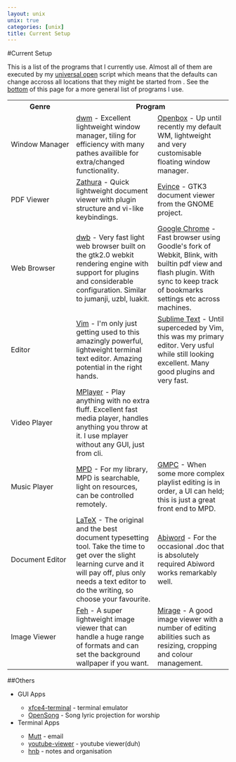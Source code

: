 ```yaml
---
layout: unix
unix: true
categories: [unix]
title: Current Setup
---
```

#Current Setup

This is a list of the programs that I currently use. Almost all of
them are executed by my [universal open](scripts/universalopen.html) script which means that the defaults can change accross all
locations that they might be started from
.
See the [bottom](#bottom) of this page for a more general
list of programs I use.

<table>
	<tr>
		<th>Genre</th>
		<th colspan="2">Program</th>
	</tr>
	<tr>
		<td>Window&nbsp;Manager</td>
		<td><a href="http://dwm.suckless.org">dwm</a> - Excellent
				lightweight window manager, tiling for efficiency with many
		pathes availible for extra/changed functionality.</td>
		<td> <a href="http://openbox.org">Openbox</a> - Up until recently my
				default WM, lightweight and very customisable floating window
		manager.</td>
	</tr>
	<tr>
		<td>PDF Viewer</td>
		<td><a href="http://pwmt.org/projects/zathura">Zathura</a> - Quick
				lightweight document viewer with plugin structure and vi-like
		keybindings.</td>
		<td><a href="http://projects.gnome.org/evince">Evince</a> - GTK3
				document viewer from the GNOME project.</td>
	</tr>
	<tr>
		<td>Web Browser</td>
		<td><a href="http://portix.bitbucket.org/dwb/">dwb</a> - Very
				fast light web browser built on the gtk2.0 webkit rendering
		engine with support for plugins and considerable configuration.
		Similar to jumanji, uzbl, luakit.</td>
		<td><a href="http://google.com/chrome">Google Chrome</a> - Fast
				browser using Goodle's fork of Webkit, Blink, with builtin pdf
		view and flash plugin. With sync to keep track of bookmarks settings
		etc across machines.</td>
	</tr>
	<tr>
		<td>Editor</td>
		<td><a href="http://vim.org">Vim</a> - I'm only just getting used to
				this amazingly powerful, lightweight terminal text editor.
		Amazing potential in the right hands.</td>
		<td><a href="http://sublimetext.com">Sublime Text</a> - Until
				superceded by Vim, this was my primary editor. Very usful while
		still looking excellent. Many good plugins and very fast.</td>
	</tr>
	<tr>
		<td>Video Player</td>
		<td><a href="http://mplayerhq.hu">MPlayer</a> - Play anything with
				no extra fluff. Excellent fast media player, handles anything
		you throw at it. I use mplayer without any GUI, just from cli.</td>
		<td></td>
	</tr>
	<tr>
		<td>Music Player</td>
		<td><a href="mpd.wikia.com">MPD</a> - For my library, MPD is
				searchable, light on resources, can be controlled remotely.</td>
		<td><a href="gmpc.wikia.com">GMPC</a> - When some more complex
				playlist editing is in order, a UI can held; this is just a
		great front end to MPD.</td>
	</tr>
	<tr>
		<td>Document Editor</td>
		<td><a href="http://latex-project.org">LaTeX</a> - The original and
				the best document typesetting tool. Take the time to get over
		the slight learning curve and it will pay off, plus only needs a
		text editor to do the writing, so choose your favourite.</td>
		<td><a href="http://abisource.com">Abiword</a> - For the occasional
				.doc that is absolutely required Abiword works remarkably
		well.</td>
	</tr>
	<tr>
		<td>Image Viewer</td>
		<td><a href="http://feh.finalrewind.org">Feh</a> - A super
				lightweight image viewer that can handle a huge range of formats
		and can set the background wallpaper if you want.</td>
		<td><a href="http://mirageiv.berlios.de">Mirage</a> - A good image
				viewer with a number of editing abilities such as resizing,
		cropping and colour management.</td>
	</tr>
</table>


##Others <a id="bottom"></a>

<ul>
<li>GUI Apps</li>
<ul>
<li> <a href="http://docs.xfce.org/apps/terminal/start">xfce4-terminal</a> - terminal emulator</li>
<li> <a href="http://opensong.org">OpenSong</a> - Song lyric projection for worship</li>
</ul>
<li>Terminal Apps</li>
<ul>
<li><a href="http://www.mutt.org">Mutt</a> - email</li>
<li><a href="https://github.com/trizen/youtube-viewer">youtube-viewer</a> - youtube viewer(duh)</li>
<li><a href="http://hnb.sourceforge.net">hnb</a> - notes and organisation</li>
</ul>
</ul>
